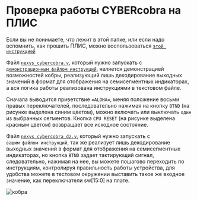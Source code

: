 # Проверка работы CYBERcobra на ПЛИС

Если вы не понимаете, что лежит в этой папке, или если надо вспомнить, как прошить ПЛИС, можно воспользоваться [`этой инструкцией`](../../../Other/Vivado%20Basics/Program%20nexys%20a7.md)

Файл [`nexys_cybercobra.v`](nexys_cybercobra.v), который нужно запускать с  [`демонстрационным файлом инструкций`](demo.txt), является демонстрацией возможностей кобры, реализующий лишь декодирование выходных значений в формат для отображения на семисегментных индикаторах, а вся логика работы реализована инструкциями в текстовом файле.

Сначала выводится приветствие `≡ALOHA≡`, меняя положение восьми правых переключателей, последовательно нажимая на кнопку `BTND` (на рисунке выделена синим цветом), можно включать или выключать `один` из выбранных сегментов. Кнопка `CPU RESET` (на рисунке выделена красным цветом) возвращает все исходное состояние.

Файл [`nexys_cybercobra_dz.v`](nexys_cybercobra_dz.v), который нужно запускать с  `вашим файлом инструкций`, так же реализует лишь декодирование выходных значений в формат для отображения на семисегментных индикаторах, но кнопка `BTND` задает тактирующий сигнал, следовательно, нажимая на нее, вы можете пошагово переходить по инструкциям, контролируя правильность работы устройства, для удобства можете в тестовом окружении выставить такое же входное значение, как переключатели sw[15:0] на плате.

![кобра](../../../../technical/Labs/Pic/nexys_cobra.jpg)
